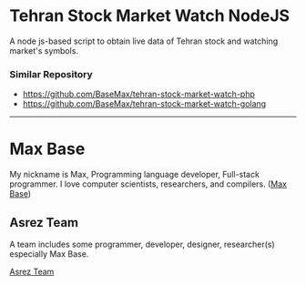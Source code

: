 # Tehran Stock Market Watch NodeJS

A node js-based script to obtain live data of Tehran stock and watching market's symbols.

### Similar Repository

- https://github.com/BaseMax/tehran-stock-market-watch-php
- https://github.com/BaseMax/tehran-stock-market-watch-golang

---------

# Max Base

My nickname is Max, Programming language developer, Full-stack programmer. I love computer scientists, researchers, and compilers. ([Max Base](https://maxbase.org/))

## Asrez Team

A team includes some programmer, developer, designer, researcher(s) especially Max Base.

[Asrez Team](https://www.asrez.com/)

